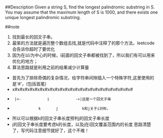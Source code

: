 ##Description
Given a string S, find the longest palindromic substring in S. You may assume that the maximum length of S is 1000, and there exists one unique longest palindromic substring.

##note
1. 找到最长的回文子串。
2. 最笨的方法就是遍历整个数组去找,就是代码中注释了的那个方法，leetcode会告诉你超时了要优化
3. 因为在以i为中心的时候，i前面的回文子串都被找到了，所以我们有可以用来优化的地方；
4. 算法思路就是利用之前的结果减少计算量
  * 首先为了排除奇偶的复杂情况，给字符串间隙插入一个特殊字符,这里使用的是'#'，(包括首尾)
  *   x#x#x#x#x#x#x#x#x#x#x#x#x#x#x#x#x#x#x#x#x#x#x#x#
  *      |<-            i            ->|这是一个回文子串
  *                 k       j           k和j关于i对称，
  * 所以可以根据k的回文子串长度预判j的回文子串长度
  * j的回文子串长度要考虑k的长度，以及j在i回文覆盖范围内的长度
  思路清楚了，写代码注意细节就好了，这个不难！
